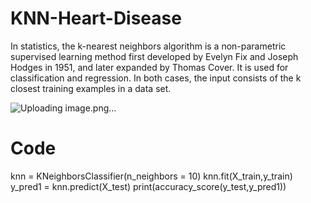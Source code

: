 # KNN-Heart-Disease
In statistics, the k-nearest neighbors algorithm is a non-parametric supervised learning method first developed by Evelyn Fix and Joseph Hodges in 1951, and later expanded by Thomas Cover. It is used for classification and regression. In both cases, the input consists of the k closest training examples in a data set.

![Uploading image.png…]()


# Code
knn = KNeighborsClassifier(n_neighbors = 10)
knn.fit(X_train,y_train)
y_pred1 = knn.predict(X_test)
print(accuracy_score(y_test,y_pred1))
